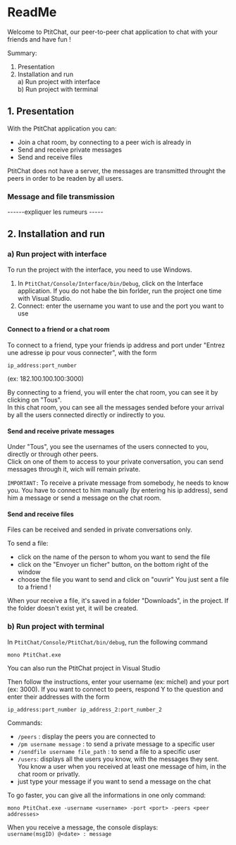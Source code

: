 # ReadMe

Welcome to PtitChat, our peer-to-peer chat application to chat with your friends and have fun !

Summary:
1. Presentation
2. Installation and run\
    a) Run project with interface \
    b) Run project with terminal


## 1. Presentation

With the PtitChat application you can:
- Join a chat room, by connecting to a peer wich is already in
- Send and receive private messages
- Send and receive files 

PtitChat does not have a server, the messages are transmitted throught the peers in order to be readen by all users.

### Message and file transmission
------expliquer les rumeurs -----


## 2. Installation and run

### a) Run project with interface

To run the project with the interface, you need to use Windows.

1. In `PtitChat/Console/Interface/bin/Debug`, click on the Interface application. If you do not habe the bin forlder, run the project one time with Visual Studio.
2. Connect: enter the username you want to use and the port you want to use

#### Connect to a friend or a chat room

To connect to a friend, type your friends ip address and port under "Entrez une adresse ip pour vous connecter", with the form
```
ip_address:port_number
```
(ex: 182.100.100.100:3000)

By connecting to a friend, you will enter the chat room, you can see it by clicking on "Tous".\
In this chat room, you can see all the messages sended before your arrival by all the users connected directly or indirectly to you.


#### Send and receive private messages

Under "Tous", you see the usernames of the users connected to you, directly or through other peers.\
Click on one of them to access to your private conversation, you can send messages through it, wich will remain private.

`IMPORTANT:` To receive a private message from somebody, he needs to know you. You have to connect to him manually (by entering his ip address), send him a message or send a message on the chat room.


#### Send and receive files

Files can be received and sended in private conversations only.

To send a file:
- click on the name of the person to whom you want to send the file
- click on the "Envoyer un ficher" button, on the bottom right of the window
- choose the file you want to send and click on "ouvrir"
You just sent a file to a friend !

When your receive a file, it's saved in a folder "Downloads", in the project. If the folder doesn't exist yet, it will be created.




### b) Run project with terminal

In `PtitChat/Console/PtitChat/bin/debug`, run the following command

```
mono PtitChat.exe
```
You can also run the PtitChat project in Visual Studio

Then follow the instructions, enter your username (ex: michel) and your port (ex: 3000).
If you want to connect to peers, respond Y to the question and enter their addresses with the form
```
ip_address:port_number ip_address_2:port_number_2
```


Commands:
 - `/peers` : display the peers you are connected to
 - `/pm username message` : to send a private message to a specific user
 - `/sendfile username file_path` : to send a file to a specific user
 - `/users`: displays all the users you know, with the messages they sent. You know a user when you received at least one message of him, in the chat room or privatly.
 - just type your message if you want to send a message on the chat

To go faster, you can give all the informations in one only command:

```
mono PtitChat.exe -username <username> -port <port> -peers <peer addresses>
```


When you receive a message, the console displays:\
  `username(msgID) @<date> : message`



